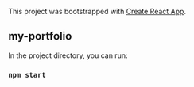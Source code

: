 This project was bootstrapped with [Create React App](https://github.com/facebook/create-react-app).

## my-portfolio


In the project directory, you can run:

### `npm start`


